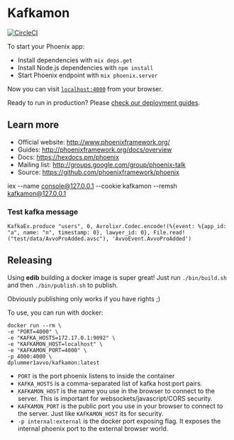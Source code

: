 # Kafkamon

[![CircleCI](https://circleci.com/gh/avvo/kafkamon.svg?style=svg)](https://circleci.com/gh/avvo/kafkamon)

To start your Phoenix app:

  * Install dependencies with `mix deps.get`
  * Install Node.js dependencies with `npm install`
  * Start Phoenix endpoint with `mix phoenix.server`

Now you can visit [`localhost:4000`](http://localhost:4000) from your browser.

Ready to run in production? Please [check our deployment guides](http://www.phoenixframework.org/docs/deployment).

## Learn more

  * Official website: http://www.phoenixframework.org/
  * Guides: http://phoenixframework.org/docs/overview
  * Docs: https://hexdocs.pm/phoenix
  * Mailing list: http://groups.google.com/group/phoenix-talk
  * Source: https://github.com/phoenixframework/phoenix

iex --name console@127.0.0.1 --cookie kafkamon --remsh kafkamon@127.0.0.1

### Test kafka message
```
KafkaEx.produce "users", 0, Avrolixr.Codec.encode!(%{event: %{app_id: "a", name: "n", timestamp: 0}, lawyer_id: 0}, File.read!("test/data/AvvoProAdded.avsc"), 'AvvoEvent.AvvoProAdded')
```

## Releasing

Using **edib** building a docker image is super great! Just run
`./bin/build.sh` and then `./bin/publish.sh` to publish.

Obviously publishing only works if you have rights ;)

To use, you can run with docker:

```
docker run --rm \
-e "PORT=4000" \
-e "KAFKA_HOSTS=172.17.0.1:9092" \
-e "KAFKAMON_HOST=localhost" \
-e "KAFKAMON_PORT=4000" \
-p 4000:4000 \
dplummer1avvo/kafkamon:latest
```

* `PORT` is the port phoenix listens to inside the container
* `KAFKA_HOSTS` is a comma-separated list of kafka host:port pairs.
* `KAFKAMON_HOST` is the name you use in the browser to connect to the server.
  This is important for websockets/javascript/CORS security.
* `KAFKAMON_PORT` is the public port you use in your browser to connect to the
  server. Just like `KAFKAMON_HOST` its for security.
* `-p internal:external` is the docker port exposing flag. It exposes the
  internal phoenix port to the external browser world.
